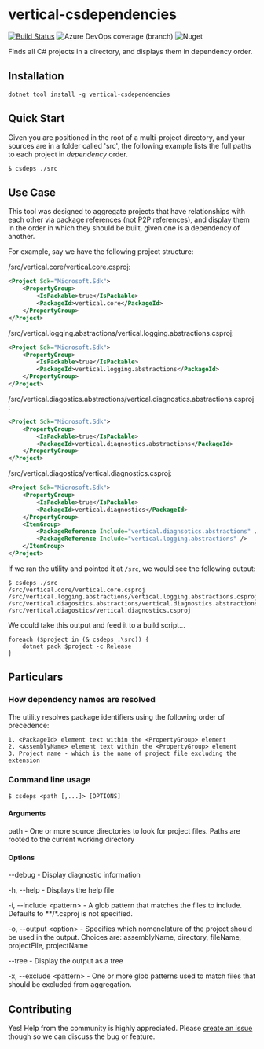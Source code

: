 # vertical-csdependencies

[![Build Status](https://dev.azure.com/vertical-software/vertical-csdependencies/_apis/build/status/verticalsoftware.vertical-csdependencies?branchName=master)](https://dev.azure.com/vertical-software/vertical-csdependencies/_build/latest?definitionId=3&branchName=master)
![Azure DevOps coverage (branch)](https://img.shields.io/azure-devops/coverage/vertical-software/vertical-csdependencies/3/master)
![Nuget](https://img.shields.io/nuget/v/vertical-csdependencies)

Finds all C# projects in a directory, and displays them in dependency order.

## Installation

```
dotnet tool install -g vertical-csdependencies
```

## Quick Start

Given you are positioned in the root of a multi-project directory, and your sources are in a folder called 'src', the following example lists the full paths to each project in *dependency* order.

```
$ csdeps ./src
```

## Use Case

This tool was designed to aggregate projects that have relationships with each other via package references (not P2P references), and display them in the order in which they should be built, given one is a dependency of another.

For example, say we have the following project structure:

/src/vertical.core/vertical.core.csproj:

```xml
<Project Sdk="Microsoft.Sdk">
    <PropertyGroup>
        <IsPackable>true</IsPackable>
        <PackageId>vertical.core</PackageId>
    </PropertyGroup>
</Project>
```

/src/vertical.logging.abstractions/vertical.logging.abstractions.csproj:

```xml
<Project Sdk="Microsoft.Sdk">
    <PropertyGroup>
        <IsPackable>true</IsPackable>
        <PackageId>vertical.logging.abstractions</PackageId>
    </PropertyGroup>
</Project>
```

/src/vertical.diagostics.abstractions/vertical.diagnostics.abstractions.csproj:

```xml
<Project Sdk="Microsoft.Sdk">
    <PropertyGroup>
        <IsPackable>true</IsPackable>
        <PackageId>vertical.diagnostics.abstractions</PackageId>
    </PropertyGroup>
</Project>
```

/src/vertical.diagostics/vertical.diagnostics.csproj:

```xml
<Project Sdk="Microsoft.Sdk">
    <PropertyGroup>
        <IsPackable>true</IsPackable>
        <PackageId>vertical.diagnostics</PackageId>
    </PropertyGroup>
    <ItemGroup>
        <PackageReference Include="vertical.diagnsotics.abstractions" />
        <PackageReference Include="vertical.logging.abstractions" />
    </ItemGroup>
</Project>
```

If we ran the utility and pointed it at `/src`, we would see the following output:

```
$ csdeps ./src
/src/vertical.core/vertical.core.csproj
/src/vertical.logging.abstractions/vertical.logging.abstractions.csproj
/src/vertical.diagostics.abstractions/vertical.diagnostics.abstractions.csproj
/src/vertical.diagostics/vertical.diagnostics.csproj
```

We could take this output and feed it to a build script...

```PS
foreach ($project in (& csdeps .\src)) {
    dotnet pack $project -c Release
}
```

## Particulars

### How dependency names are resolved

The utility resolves package identifiers using the following order of precedence:

    1. <PackageId> element text within the <PropertyGroup> element
    2. <AssemblyName> element text within the <PropertyGroup> element
    3. Project name - which is the name of project file excluding the extension

### Command line usage

```
$ csdeps <path [,...]> [OPTIONS]
```

#### Arguments

path - One or more source directories to look for project files. Paths are rooted to the current working directory

#### Options

--debug - Display diagnostic information

-h, --help - Displays the help file

-i, --include &lt;pattern&gt; - A glob pattern that matches the files to include. Defaults to **/*.csproj is not specified.

-o, --output &lt;option&gt; - Specifies which nomenclature of the project should be used in the output. Choices are: assemblyName, directory, fileName, projectFile, projectName

--tree - Display the output as a tree

-x, --exclude &lt;pattern&gt; - One or more glob patterns used to match files that should be excluded from aggregation.

## Contributing
Yes! Help from the community is highly appreciated. Please [create an issue](https://github.com/verticalsoftware/vertical-csdependencies/issues/new) though so we can discuss the bug or feature.